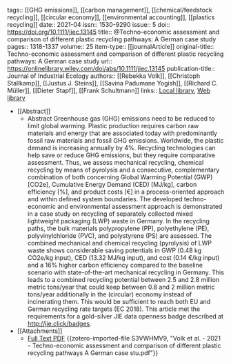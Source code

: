 tags:: [[GHG emissions]], [[carbon management]], [[chemical/feedstock recycling]], [[circular economy]], [[environmental accounting]], [[plastics recycling]]
date:: 2021-04
issn:: 1530-9290
issue:: 5
doi:: https://doi.org/10.1111/jiec.13145
title:: @Techno-economic assessment and comparison of different plastic recycling pathways: A German case study
pages:: 1318-1337
volume:: 25
item-type:: [[journalArticle]]
original-title:: Techno-economic assessment and comparison of different plastic recycling pathways: A German case study
url:: https://onlinelibrary.wiley.com/doi/abs/10.1111/jiec.13145
publication-title:: Journal of Industrial Ecology
authors:: [[Rebekka Volk]], [[Christoph Stallkamp]], [[Justus J. Steins]], [[Savina Padumane Yogish]], [[Richard C. Müller]], [[Dieter Stapf]], [[Frank Schultmann]]
links:: [Local library](zotero://select/library/items/VB69Q2XN), [Web library](https://www.zotero.org/users/15862703/items/VB69Q2XN)

- [[Abstract]]
	- Abstract Greenhouse gas (GHG) emissions need to be reduced to limit global warming. Plastic production requires carbon raw materials and energy that are associated today with predominantly fossil raw materials and fossil GHG emissions. Worldwide, the plastic demand is increasing annually by 4%. Recycling technologies can help save or reduce GHG emissions, but they require comparative assessment. Thus, we assess mechanical recycling, chemical recycling by means of pyrolysis and a consecutive, complementary combination of both concerning Global Warming Potential (GWP) [CO2e], Cumulative Energy Demand (CED) [MJ/kg], carbon efficiency [%], and product costs [€] in a process-oriented approach and within defined system boundaries. The developed techno-economic and environmental assessment approach is demonstrated in a case study on recycling of separately collected mixed lightweight packaging (LWP) waste in Germany. In the recycling paths, the bulk materials polypropylene (PP), polyethylene (PE), polyvinylchloride (PVC), and polystyrene (PS) are assessed. The combined mechanical and chemical recycling (pyrolysis) of LWP waste shows considerable saving potentials in GWP (0.48 kg CO2e/kg input), CED (13.32 MJ/kg input), and cost (0.14 €/kg input) and a 16% higher carbon efficiency compared to the baseline scenario with state-of-the-art mechanical recycling in Germany. This leads to a combined recycling potential between 2.5 and 2.8 million metric tons/year that could keep between 0.8 and 2 million metric tons/year additionally in the (circular) economy instead of incinerating them. This would be sufficient to reach both EU and German recycling rate targets (EC 2018). This article met the requirements for a gold-silver JIE data openness badge described at http://jie.click/badges.
- [[Attachments]]
	- [Full Text PDF](https://onlinelibrary.wiley.com/doi/pdfdirect/10.1111/jiec.13145) {{zotero-imported-file S3VWHMV9, "Volk et al. - 2021 - Techno-economic assessment and comparison of different plastic recycling pathways A German case stu.pdf"}}